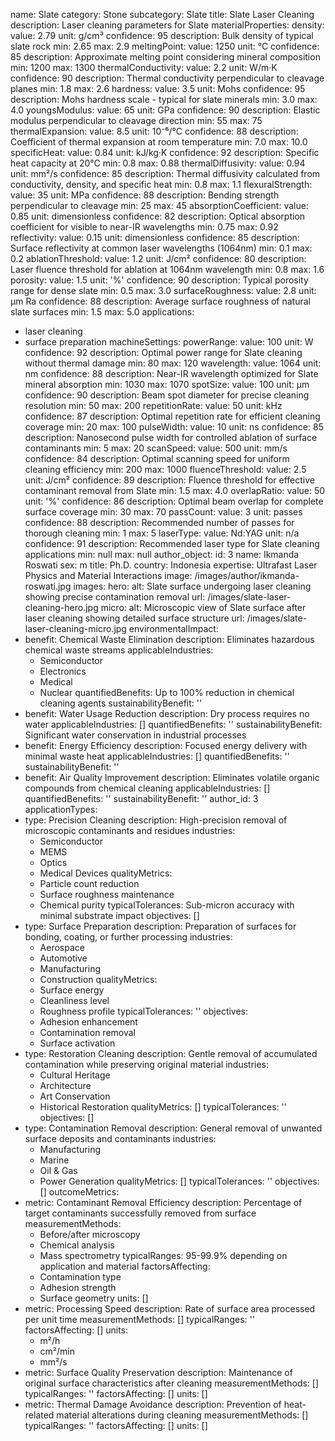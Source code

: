 name: Slate
category: Stone
subcategory: Slate
title: Slate Laser Cleaning
description: Laser cleaning parameters for Slate
materialProperties:
  density:
    value: 2.79
    unit: g/cm³
    confidence: 95
    description: Bulk density of typical slate rock
    min: 2.65
    max: 2.9
  meltingPoint:
    value: 1250
    unit: °C
    confidence: 85
    description: Approximate melting point considering mineral composition
    min: 1200
    max: 1300
  thermalConductivity:
    value: 2.2
    unit: W/m·K
    confidence: 90
    description: Thermal conductivity perpendicular to cleavage planes
    min: 1.8
    max: 2.6
  hardness:
    value: 3.5
    unit: Mohs
    confidence: 95
    description: Mohs hardness scale - typical for slate minerals
    min: 3.0
    max: 4.0
  youngsModulus:
    value: 65
    unit: GPa
    confidence: 90
    description: Elastic modulus perpendicular to cleavage direction
    min: 55
    max: 75
  thermalExpansion:
    value: 8.5
    unit: 10⁻⁶/°C
    confidence: 88
    description: Coefficient of thermal expansion at room temperature
    min: 7.0
    max: 10.0
  specificHeat:
    value: 0.84
    unit: kJ/kg·K
    confidence: 92
    description: Specific heat capacity at 20°C
    min: 0.8
    max: 0.88
  thermalDiffusivity:
    value: 0.94
    unit: mm²/s
    confidence: 85
    description: Thermal diffusivity calculated from conductivity, density, and specific
      heat
    min: 0.8
    max: 1.1
  flexuralStrength:
    value: 35
    unit: MPa
    confidence: 88
    description: Bending strength perpendicular to cleavage
    min: 25
    max: 45
  absorptionCoefficient:
    value: 0.85
    unit: dimensionless
    confidence: 82
    description: Optical absorption coefficient for visible to near-IR wavelengths
    min: 0.75
    max: 0.92
  reflectivity:
    value: 0.15
    unit: dimensionless
    confidence: 85
    description: Surface reflectivity at common laser wavelengths (1064nm)
    min: 0.1
    max: 0.2
  ablationThreshold:
    value: 1.2
    unit: J/cm²
    confidence: 80
    description: Laser fluence threshold for ablation at 1064nm wavelength
    min: 0.8
    max: 1.6
  porosity:
    value: 1.5
    unit: '%'
    confidence: 90
    description: Typical porosity range for dense slate
    min: 0.5
    max: 3.0
  surfaceRoughness:
    value: 2.8
    unit: μm Ra
    confidence: 88
    description: Average surface roughness of natural slate surfaces
    min: 1.5
    max: 5.0
applications:
- laser cleaning
- surface preparation
machineSettings:
  powerRange:
    value: 100
    unit: W
    confidence: 92
    description: Optimal power range for Slate cleaning without thermal damage
    min: 80
    max: 120
  wavelength:
    value: 1064
    unit: nm
    confidence: 88
    description: Near-IR wavelength optimized for Slate mineral absorption
    min: 1030
    max: 1070
  spotSize:
    value: 100
    unit: μm
    confidence: 90
    description: Beam spot diameter for precise cleaning resolution
    min: 50
    max: 200
  repetitionRate:
    value: 50
    unit: kHz
    confidence: 87
    description: Optimal repetition rate for efficient cleaning coverage
    min: 20
    max: 100
  pulseWidth:
    value: 10
    unit: ns
    confidence: 85
    description: Nanosecond pulse width for controlled ablation of surface contaminants
    min: 5
    max: 20
  scanSpeed:
    value: 500
    unit: mm/s
    confidence: 84
    description: Optimal scanning speed for uniform cleaning efficiency
    min: 200
    max: 1000
  fluenceThreshold:
    value: 2.5
    unit: J/cm²
    confidence: 89
    description: Fluence threshold for effective contaminant removal from Slate
    min: 1.5
    max: 4.0
  overlapRatio:
    value: 50
    unit: '%'
    confidence: 86
    description: Optimal beam overlap for complete surface coverage
    min: 30
    max: 70
  passCount:
    value: 3
    unit: passes
    confidence: 88
    description: Recommended number of passes for thorough cleaning
    min: 1
    max: 5
  laserType:
    value: Nd:YAG
    unit: n/a
    confidence: 91
    description: Recommended laser type for Slate cleaning applications
    min: null
    max: null
author_object:
  id: 3
  name: Ikmanda Roswati
  sex: m
  title: Ph.D.
  country: Indonesia
  expertise: Ultrafast Laser Physics and Material Interactions
  image: /images/author/ikmanda-roswati.jpg
images:
  hero:
    alt: Slate surface undergoing laser cleaning showing precise contamination removal
    url: /images/slate-laser-cleaning-hero.jpg
  micro:
    alt: Microscopic view of Slate surface after laser cleaning showing detailed surface
      structure
    url: /images/slate-laser-cleaning-micro.jpg
environmentalImpact:
- benefit: Chemical Waste Elimination
  description: Eliminates hazardous chemical waste streams
  applicableIndustries:
  - Semiconductor
  - Electronics
  - Medical
  - Nuclear
  quantifiedBenefits: Up to 100% reduction in chemical cleaning agents
  sustainabilityBenefit: ''
- benefit: Water Usage Reduction
  description: Dry process requires no water
  applicableIndustries: []
  quantifiedBenefits: ''
  sustainabilityBenefit: Significant water conservation in industrial processes
- benefit: Energy Efficiency
  description: Focused energy delivery with minimal waste heat
  applicableIndustries: []
  quantifiedBenefits: ''
  sustainabilityBenefit: ''
- benefit: Air Quality Improvement
  description: Eliminates volatile organic compounds from chemical cleaning
  applicableIndustries: []
  quantifiedBenefits: ''
  sustainabilityBenefit: ''
author_id: 3
applicationTypes:
- type: Precision Cleaning
  description: High-precision removal of microscopic contaminants and residues
  industries:
  - Semiconductor
  - MEMS
  - Optics
  - Medical Devices
  qualityMetrics:
  - Particle count reduction
  - Surface roughness maintenance
  - Chemical purity
  typicalTolerances: Sub-micron accuracy with minimal substrate impact
  objectives: []
- type: Surface Preparation
  description: Preparation of surfaces for bonding, coating, or further processing
  industries:
  - Aerospace
  - Automotive
  - Manufacturing
  - Construction
  qualityMetrics:
  - Surface energy
  - Cleanliness level
  - Roughness profile
  typicalTolerances: ''
  objectives:
  - Adhesion enhancement
  - Contamination removal
  - Surface activation
- type: Restoration Cleaning
  description: Gentle removal of accumulated contamination while preserving original
    material
  industries:
  - Cultural Heritage
  - Architecture
  - Art Conservation
  - Historical Restoration
  qualityMetrics: []
  typicalTolerances: ''
  objectives: []
- type: Contamination Removal
  description: General removal of unwanted surface deposits and contaminants
  industries:
  - Manufacturing
  - Marine
  - Oil & Gas
  - Power Generation
  qualityMetrics: []
  typicalTolerances: ''
  objectives: []
outcomeMetrics:
- metric: Contaminant Removal Efficiency
  description: Percentage of target contaminants successfully removed from surface
  measurementMethods:
  - Before/after microscopy
  - Chemical analysis
  - Mass spectrometry
  typicalRanges: 95-99.9% depending on application and material
  factorsAffecting:
  - Contamination type
  - Adhesion strength
  - Surface geometry
  units: []
- metric: Processing Speed
  description: Rate of surface area processed per unit time
  measurementMethods: []
  typicalRanges: ''
  factorsAffecting: []
  units:
  - m²/h
  - cm²/min
  - mm²/s
- metric: Surface Quality Preservation
  description: Maintenance of original surface characteristics after cleaning
  measurementMethods: []
  typicalRanges: ''
  factorsAffecting: []
  units: []
- metric: Thermal Damage Avoidance
  description: Prevention of heat-related material alterations during cleaning
  measurementMethods: []
  typicalRanges: ''
  factorsAffecting: []
  units: []
